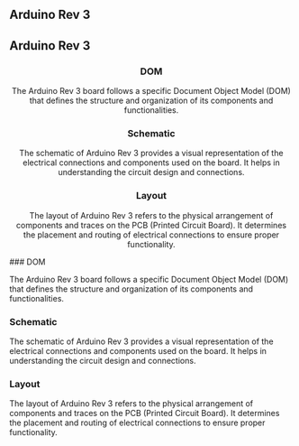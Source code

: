 ## Arduino Rev 3
## Arduino Rev 3
<center>

### DOM

The Arduino Rev 3 board follows a specific Document Object Model (DOM) that defines the structure and organization of its components and functionalities.

### Schematic

The schematic of Arduino Rev 3 provides a visual representation of the electrical connections and components used on the board. It helps in understanding the circuit design and connections.

### Layout

The layout of Arduino Rev 3 refers to the physical arrangement of components and traces on the PCB (Printed Circuit Board). It determines the placement and routing of electrical connections to ensure proper functionality.

</center>
### DOM

The Arduino Rev 3 board follows a specific Document Object Model (DOM) that defines the structure and organization of its components and functionalities.

### Schematic

The schematic of Arduino Rev 3 provides a visual representation of the electrical connections and components used on the board. It helps in understanding the circuit design and connections.

### Layout

The layout of Arduino Rev 3 refers to the physical arrangement of components and traces on the PCB (Printed Circuit Board). It determines the placement and routing of electrical connections to ensure proper functionality.
